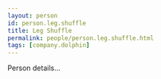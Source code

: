 ```yaml
---
layout: person
id: person.leg.shuffle
title: Leg Shuffle
permalink: people/person.leg.shuffle.html
tags: [company.dolphin]
---
```


Person details...